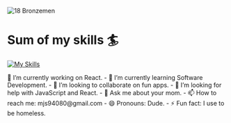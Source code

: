 

![18 Bronzemen](https://photos.google.com/album/AF1QipMGf1E_skkNfwbtAVTVCgHIqN_I1UAxt5JYNHdJ/photo/AF1QipO01fOP1dmff-f3Ia3iVt2Y5kBEaMs3GXgYhbh8)
# Sum of my skills :surfer:

[![My Skills](https://skillicons.dev/icons?i=aws,react,js,html,css,linux,bash,git,arduino)](https://skillicons.dev)

<p>
  🔭 I’m currently working on React.
- 🌱 I’m currently learning Software Development.
- 👯 I’m looking to collaborate on fun apps.
- 🤔 I’m looking for help with JavaScript and React.
- 💬 Ask me about your mom.
- 📫 How to reach me: mjs94080@gmail.com
- 😄 Pronouns: Dude.
- ⚡ Fun fact: I use to be homeless.

<!--
**mjs94080/mjs94080** is a ✨ _special_ ✨ repository because its `README.md` (this file) appears on your GitHub profile.

Here are some ideas to get you started:

- 
-->

